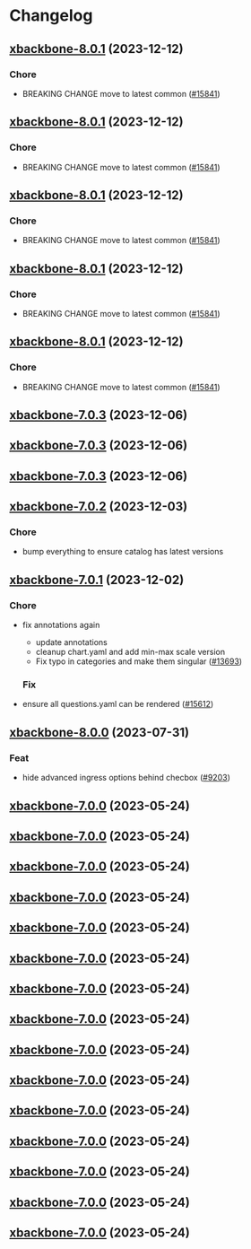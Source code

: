 # Changelog



## [xbackbone-8.0.1](https://github.com/truecharts/charts/compare/xbackbone-7.0.3...xbackbone-8.0.1) (2023-12-12)

### Chore

- BREAKING CHANGE move to latest common ([#15841](https://github.com/truecharts/charts/issues/15841))
  
  


## [xbackbone-8.0.1](https://github.com/truecharts/charts/compare/xbackbone-7.0.3...xbackbone-8.0.1) (2023-12-12)

### Chore

- BREAKING CHANGE move to latest common ([#15841](https://github.com/truecharts/charts/issues/15841))
  
  


## [xbackbone-8.0.1](https://github.com/truecharts/charts/compare/xbackbone-7.0.3...xbackbone-8.0.1) (2023-12-12)

### Chore

- BREAKING CHANGE move to latest common ([#15841](https://github.com/truecharts/charts/issues/15841))
  
  


## [xbackbone-8.0.1](https://github.com/truecharts/charts/compare/xbackbone-7.0.3...xbackbone-8.0.1) (2023-12-12)

### Chore

- BREAKING CHANGE move to latest common ([#15841](https://github.com/truecharts/charts/issues/15841))
  
  


## [xbackbone-8.0.1](https://github.com/truecharts/charts/compare/xbackbone-7.0.3...xbackbone-8.0.1) (2023-12-12)

### Chore

- BREAKING CHANGE move to latest common ([#15841](https://github.com/truecharts/charts/issues/15841))
  
  



## [xbackbone-7.0.3](https://github.com/truecharts/charts/compare/xbackbone-7.0.2...xbackbone-7.0.3) (2023-12-06)




## [xbackbone-7.0.3](https://github.com/truecharts/charts/compare/xbackbone-7.0.2...xbackbone-7.0.3) (2023-12-06)




## [xbackbone-7.0.3](https://github.com/truecharts/charts/compare/xbackbone-7.0.2...xbackbone-7.0.3) (2023-12-06)




## [xbackbone-7.0.2](https://github.com/truecharts/charts/compare/xbackbone-7.0.1...xbackbone-7.0.2) (2023-12-03)

### Chore

- bump everything to ensure catalog has latest versions
  
  


## [xbackbone-7.0.1](https://github.com/truecharts/charts/compare/xbackbone-8.0.0...xbackbone-7.0.1) (2023-12-02)

### Chore

- fix annotations again
  - update annotations
  - cleanup chart.yaml and add min-max scale version
  - Fix typo in categories and make them singular ([#13693](https://github.com/truecharts/charts/issues/13693))
  
  ### Fix

- ensure all questions.yaml can be rendered ([#15612](https://github.com/truecharts/charts/issues/15612))
  
  











## [xbackbone-8.0.0](https://github.com/truecharts/charts/compare/xbackbone-7.0.0...xbackbone-8.0.0) (2023-07-31)

### Feat

- hide advanced ingress options behind checbox ([#9203](https://github.com/truecharts/charts/issues/9203))
  
  


## [xbackbone-7.0.0](https://github.com/truecharts/charts/compare/xbackbone-6.0.21...xbackbone-7.0.0) (2023-05-24)




## [xbackbone-7.0.0](https://github.com/truecharts/charts/compare/xbackbone-6.0.21...xbackbone-7.0.0) (2023-05-24)




## [xbackbone-7.0.0](https://github.com/truecharts/charts/compare/xbackbone-6.0.21...xbackbone-7.0.0) (2023-05-24)




## [xbackbone-7.0.0](https://github.com/truecharts/charts/compare/xbackbone-6.0.21...xbackbone-7.0.0) (2023-05-24)




## [xbackbone-7.0.0](https://github.com/truecharts/charts/compare/xbackbone-6.0.21...xbackbone-7.0.0) (2023-05-24)




## [xbackbone-7.0.0](https://github.com/truecharts/charts/compare/xbackbone-6.0.21...xbackbone-7.0.0) (2023-05-24)




## [xbackbone-7.0.0](https://github.com/truecharts/charts/compare/xbackbone-6.0.21...xbackbone-7.0.0) (2023-05-24)




## [xbackbone-7.0.0](https://github.com/truecharts/charts/compare/xbackbone-6.0.21...xbackbone-7.0.0) (2023-05-24)




## [xbackbone-7.0.0](https://github.com/truecharts/charts/compare/xbackbone-6.0.21...xbackbone-7.0.0) (2023-05-24)




## [xbackbone-7.0.0](https://github.com/truecharts/charts/compare/xbackbone-6.0.21...xbackbone-7.0.0) (2023-05-24)




## [xbackbone-7.0.0](https://github.com/truecharts/charts/compare/xbackbone-6.0.21...xbackbone-7.0.0) (2023-05-24)




## [xbackbone-7.0.0](https://github.com/truecharts/charts/compare/xbackbone-6.0.21...xbackbone-7.0.0) (2023-05-24)




## [xbackbone-7.0.0](https://github.com/truecharts/charts/compare/xbackbone-6.0.21...xbackbone-7.0.0) (2023-05-24)




## [xbackbone-7.0.0](https://github.com/truecharts/charts/compare/xbackbone-6.0.21...xbackbone-7.0.0) (2023-05-24)




## [xbackbone-7.0.0](https://github.com/truecharts/charts/compare/xbackbone-6.0.21...xbackbone-7.0.0) (2023-05-24)

